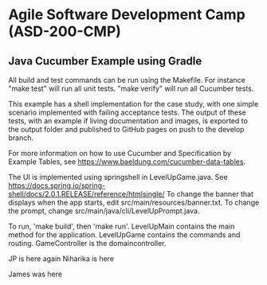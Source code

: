 # Agile Software Development Camp (ASD-200-CMP)
## Java Cucumber Example using Gradle
All build and test commands can be run using the Makefile. For instance "make test" will run all unit tests. "make verify" will run all Cucumber tests.  

This example has a shell implementation for the case study, with one simple scenario implemented with failing acceptance tests. The output of these tests, with an example if living documentation and images, is exported to the output folder and published to GitHub pages on push to the develop branch.

For more information on how to use Cucumber and Specification by Example Tables, see https://www.baeldung.com/cucumber-data-tables. 

The UI is implemented using springshell in LevelUpGame.java. See https://docs.spring.io/spring-shell/docs/2.0.1.RELEASE/reference/htmlsingle/  To change the banner that displays when the app starts, edit src/main/resources/banner.txt. To change the prompt, change src/main/java/cli/LevelUpPrompt.java.

To run, 'make build', then 'make run'. LevelUpMain contains the main method for the application. LevelUpGame contains the commands and routing. GameController is the domaincontroller.

JP is here again
Niharika is here



James was here
